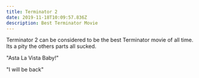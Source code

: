 ```yaml
---
title: Terminator 2
date: 2019-11-18T10:09:57.836Z
description: Best Terminator Movie
---
```

Terminator 2 can be considered to be the best Terminator movie of all time. Its a pity the others parts all sucked.

"Asta La Vista Baby!"

"I will be back"
